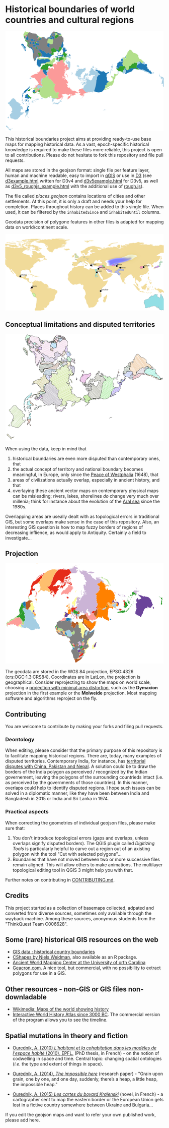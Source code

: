 # Historical boundaries of world countries and cultural regions

![world 1880 DRAFT ROUGH](world_1880_dymaxion.png)

This historical boundaries project aims at providing ready-to-use base maps for mapping historical data. As a vast, epoch-specific historical knowledge is required to make these files more reliable, this project is open to all contributions. Please do not hesitate to fork this repository and file pull requests.

All maps are stored in the geojson format: single file per feature layer, human and machine readable, easy to import in [qGIS](https://github.com/qgis/QGIS) or use in [D3](https://github.com/d3) (see [d3example.html](d3example.html) written for D3v4 and [d3v5example.html](d3v5example.html) for D3v5, as well as [d3v5_roughjs_example.html](d3v5_roughjs_example.html) with the additional use of [rough.js](https://github.com/pshihn/rough)).

The file called _places.geojson_ contains locations of cities and other settlements. At this point, it is only a draft and needs your help for completion. Places throughout history can be added to this single file. When used, it can be filtered by the `inhabitedSince` and `inhabitedUntil` columns.

Geodata precision of polygone features in other files is adapted for mapping data on world/continent scale.

![places](places.png)

## Conceptual limitations and disputed territories

![world 1880 DRAFT](world_1880_dymaxion_rough.png)

When using the data, keep in mind that

1. historical boundaries are even more disputed than contemporary ones, that
2. the actual concept of territory and national boundary becomes meaningful, in Europe, only since the [Peace of Westphalia](https://en.wikipedia.org/wiki/Peace_of_Westphalia) (1648), that
3. areas of civilizations actually overlap, especially in ancient history, and that
4. overlaying these ancient vector maps on contemporary physical maps can be misleading; rivers, lakes, shorelines _do_ change very much over millenia; think for instance about the evolution of the [Aral sea](https://en.wikipedia.org/wiki/Aral_Sea) since the 1980s.

Overlapping areas are useally dealt with as topological errors in traditional GIS, but some overlaps make sense in the case of this repository.
Also, an interesting GIS question is how to map fuzzy borders of regions of decreasing inflience, as would apply to Antiquity. Certainly a field to investigate...

## Projection

![world 1880 DRAFT](world_1880.png)

The geodata are stored in the WGS 84 projection, EPSG:4326 (crs:OGC:1.3:CRS84). Coordinates are in LatLon, the projection is geographical. Consider reprojecting to show the maps on world scale, choosing a [projection with minimal area distortion](https://bl.ocks.org/syntagmatic/ba569633d51ebec6ec6e), such as the __Dymaxion__ projection in the first example or the __Molweide__ projection. Most mapping software and algorithms reproject on the fly.

## Contributing

You are welcome to contribute by making your forks and filing pull requests.

### Deontology

When editing, please consider that the primary purpose of this repository is to facilitate mapping historical regions. There are, today, many examples of disputed territories. Contemporary India, for instance, has [territorial disputes with China, Pakistan and Nepal](https://en.wikipedia.org/wiki/List_of_disputed_territories_of_India). A solution could be to draw the borders of the India polygon as perceived / recognized by the Indian governement, leaving the polygons of the surrounding countrieds intact (i.e. as perceived by the governments of those countries). In this manner, overlaps could help to identify disputed regions. I hope such issues can be solved in a diplomatic manner, like they have been between India and Bangladesh in 2015 or India and Sri Lanka in 1974.

### Practical aspects

When correcting the geometries of individual geojson files, please make sure that:

1. You don't introduce topological errors (gaps and overlaps, unless overlaps signify disputed borders). The QGIS plugin called _Digitizing Tools_ is particularly helpful to carve out a region out of an axisting polygon with the tool "Cut with selected polygons"...
2. Boundaries that have not moved between two or more successive files remain aligned. This will allow others to make animations. The multilayer topological editing tool in QGIS 3 might help you with that. 

Further notes on contributing in [CONTRIBUTING.md](CONTRIBUTING.md).

## Credits

This project started as a collection of basemaps collected, adpated and converted from diverse sources, sometimes only available through the wayback machine. Among these sources, anonymous students from the "ThinkQuest Team C006628".

## Some (rare) historical GIS resources on the web

* [GIS data : historical country boundaries](https://www.gislounge.com/find-gis-data-historical-country-boundaries/)
* [CShapes by Niels Weidman](http://nils.weidmann.ws/projects/cshapes.html), also available as an R package.
* [Ancient World Mapping Center at the University of orth Carolina](http://awmc.unc.edu/wordpress/map-files/)
* [Geacron.com](http://geacron.com). A nice tool, but commercial, with no possibility to extract polygons for use in a GIS.

## Other resources - non-GIS or GIS files non-downladable

* [Wikimedia: Maps of the world showing history](https://commons.wikimedia.org/wiki/Category:Maps_of_the_world_showing_history)
* [Interactive World History Atlas since 3000 BC](http://geacron.com/home-en/). The commercial version of the program allows you to see the timeline.

## Spatial mutations in theory and fiction

* [Ourednik, A. (2010) _L'habitant et la cohabitation dans les modèles de l'espace habité_ (2010), EPFL.](https://ourednik.info/essais.php?texte=phd) (PhD thesis, in French) - on the notion of codwelling in space and time. Central topic: changing spatial ontologies (_i.e._ the type and extent of things in space).

* [Ourednik, A. (2014), _The impossible here_](https://www.espacestemps.net/articles/the-impossible-here/) (research paper) - "Grain upon grain, one by one, and one day, suddenly, there’s a heap, a little heap, the impossible heap."

* [Ourednik, A. (2015) _Les cartes du boyard Kraïenski_](https://ourednik.info/fictions.php?texte=boyard-kraienski) (novel, in French) -  a cartographer sent to map the eastern border or the European Union gets lost in a fictive country somewhere between Ukraine and Bulgaria...

If you edit the geojson maps and want to refer your own published work, please add here.
